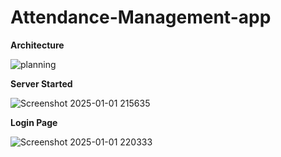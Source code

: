 # Attendance-Management-app

**Architecture**

![planning](https://github.com/user-attachments/assets/ecdeb979-8a61-4aa6-ac3b-b055e626e800)

**Server Started**


![Screenshot 2025-01-01 215635](https://github.com/user-attachments/assets/a83eb71f-b3cb-471c-bb30-c54c14055539)


**Login Page**


![Screenshot 2025-01-01 220333](https://github.com/user-attachments/assets/dc1e27d6-3970-4fa2-82e1-d4c7f66aeac9)

